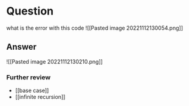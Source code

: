 # Question
 what is the error with this code
 ![[Pasted image 20221112130054.png]]
## Answer
![[Pasted image 20221112130210.png]]
### Further review
- [[base case]]
- [[infinite recursion]]
